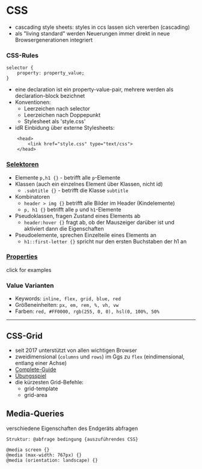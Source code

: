 # CSS
- cascading style sheets: styles in ccs lassen sich vererben (cascading)
- als "living standard" werden Neuerungen immer direkt in neue Browsergenerationen integriert
  
### CSS-Rules

    selector {
        property: property_value;
    }

- eine declaration ist ein property-value-pair, mehrere werden als declaration-block bezichnet
- Konventionen: 
  - Leerzeichen nach selector
  - Leerzeichen nach Doppepunkt
  - Stylesheet als 'style.css'
- idR Einbidung über externe Stylesheets:
```
    <head>
        <link href="style.css" type="text/css">
    </head> 
```
### [Selektoren](https://developer.mozilla.org/en-US/docs/Glossary/CSS_Selector)
  - Elemente `p,h1 {}` - betrifft alle `p`-Elemente
  - Klassen (auch ein einzelnes Element über Klassen, nicht id)
    - `.subtitle {}` - betrifft die Klasse `subtitle`
  - Kombinatoren
    - `header > img {}` betrifft alle Bilder im Header (Kindelemente)
    - `p, h1 {}` betrifft alle `p` und `h1`-Elemente
  - Pseudoklassen, fragen Zustand eines Elements ab
    - `header:hover {}` fragt ab, ob der Mauszeiger darüber ist und aktiviert dann die Eigenschaften
  - Pseudoelemente, sprechen Einzelteile eines Elements an
    - `h1::first-letter {}` spricht nur den ersten Buchstaben der h1 an

### [Properties](https://developer.mozilla.org/en-US/docs/Web/CSS/CSS_Properties_Reference)
click for examples

### Value Varianten
- Keywords: `inline, flex, grid, blue, red`
- Größeneinheiten: `px, em, rem, %, vh, vw`
- Farben: `red, #FF0000, rgb(255, 0, 0), hsl(0, 100%, 50%`


---

## CSS-Grid
- seit 2017 unterstützt von allen wichtigen Browser
- zweidimensional (`columns` und `rows`) im Ggs zu `flex` (eindimensional, entlang einer Achse)
- [Complete-Guide](https://css-tricks.com/snippets/css/complete-guide-grid/)
- [Übungsspiel](https://cssgridgarden.com/#de)
- die kürzesten Grid-Befehle:
  - grid-template
  - grid-area

## Media-Queries
verschiedene Eigenschaften des Endgeräts abfragen

    Struktur: @abfrage bedingung {auszuführendes CSS}

    @media screen {}
    @media (max-width: 767px) {}
    @media (orientation: landscape) {}